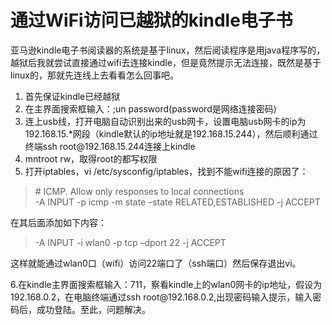 # 通过WiFi访问已越狱的kindle电子书

<div id="content">
  <div id="con_top">
  <script type="text/javascript">veryhuo_as(&quot;va001&quot;);</script>
</div>
  <p>亚马逊kindle电子书阅读器的系统是基于linux，然后阅读程序是用java程序写的，越狱后我就尝试直接通过wifi去连接kindle，但是竟然提示无法连接，既然是基于linux的，那就先连线上去看看怎么回事吧。</p>
  <ol>
  <li>首先保证kindle已经越狱 </li>
  <li>在主界面搜索框输入：;un password(password是网络连接密码) </li>
  <li>连上usb线，打开电脑自动识别出来的usb网卡，设置电脑usb网卡的ip为192.168.15.*网段（kindle默认的ip地址就是192.168.15.244），然后顺利通过终端ssh root@192.168.15.244连接上kindle </li>
  <li>mntroot rw，取得root的都写权限 </li>
  <li>打开iptables，vi /etc/sysconfig/iptables，找到不能wifi连接的原因了： </li>
</ol>
  <blockquote>
  <p># ICMP. Allow only responses to local connections<br>-A INPUT -p icmp -m state –state RELATED,ESTABLISHED -j ACCEPT</p>
</blockquote>
  <p>在其后面添加如下内容：</p>
  <blockquote>
  <p>-A INPUT -i wlan0 -p tcp –dport 22 -j ACCEPT</p>
</blockquote>
  <p>这样就能通过wlan0口（wifi）访问22端口了（ssh端口）然后保存退出vi。</p>
  <p>6.在kindle主界面搜索框输入：711，察看kindle上的wlan0网卡的ip地址，假设为192.168.0.2，在电脑终端通过ssh root@192.168.0.2,出现密码输入提示，输入密码后，成功登陆。至此，问题解决。</p>
  <div id="con_all">
  <div id="con_ad1">
  <script type="text/javascript">veryhuo_as(&quot;va011&quot;);</script>
</div>
  <div id="con_ad8">
  <script type="text/javascript">veryhuo_as(&quot;va022&quot;);</script>
</div>
</div>
</div>
